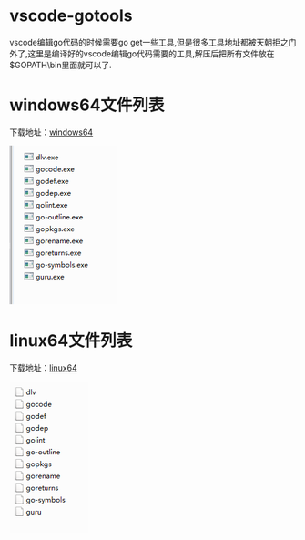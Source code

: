 # vscode-gotools
vscode编辑go代码的时候需要go get一些工具,但是很多工具地址都被天朝拒之门外了,这里是编译好的vscode编辑go代码需要的工具,解压后把所有文件放在$GOPATH\bin里面就可以了.

# windows64文件列表
下载地址：[windows64](https://github.com/snail007/vscode-gotools/releases/tag/linux64)  

![list](/docs/images/windows64.png)  

# linux64文件列表
下载地址：[linux64](https://github.com/snail007/vscode-gotools/releases/tag/linux64)  

![list](/docs/images/linux64.png)  